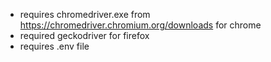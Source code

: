 - requires chromedriver.exe from https://chromedriver.chromium.org/downloads for chrome
- required geckodriver for firefox
- requires .env file 
